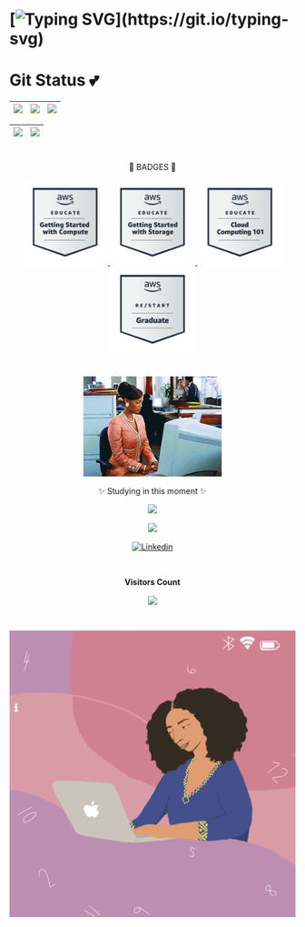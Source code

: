 


#  [![Typing SVG](https://readme-typing-svg.herokuapp.com/?color=FFFF33&size=35&center=true&vCenter=true&width=1000&lines=Hello!+My+name+is+Samira+Cavalcanti;I'm+from+Brazil+;Graduated+Systems+Analysis+and+Development+;Welcome!)](https://git.io/typing-svg)
#  

# Git Status 💕                                                                                                        
| ![](http://github-profile-summary-cards.vercel.app/api/cards/stats?username=samiracavalcanti&theme=radical)| ![](http://github-profile-summary-cards.vercel.app/api/cards/repos-per-language?username=SamiraCavalcanti&theme=radical) | ![](http://github-profile-summary-cards.vercel.app/api/cards/most-commit-language?username=samiracavalcanti&theme=aura) |
| :-: | :-: | :-: |

|![](http://github-profile-summary-cards.vercel.app/api/cards/productive-time?username=samiracavalcanti&theme=radical&utcOffset=-3) |![](http://github-profile-summary-cards.vercel.app/api/cards/profile-details?username=samiracavalcanti&theme=radical)| 
| :-: | :-: |

#  
<p align="center">
🎉 BADGES 🎉
 
<p align="center">
  <a href="https://www.credly.com/badges/b9b45b11-4bc5-48d3-b984-9ac044620c69/public_url">
    <img src="https://github.com/SamiraCavalcanti/SamiraCavalcanti/blob/main/image%20(1).png?raw=true" alt=" – Associate" width="150" height="150">
  </a>
  <a href="https://www.credly.com/badges/b9b45b11-4bc5-48d3-b984-9ac044620c69/public_url">
    <img src="https://github.com/SamiraCavalcanti/SamiraCavalcanti/blob/main/image%20(2).png?raw=true" alt="" width="150" height="150">
  </a>
   <a href="https://www.credly.com/badges/b524a9f4-fa6a-4244-bbfb-598b0ec04de9/public_url">
    <img src="https://github.com/SamiraCavalcanti/SamiraCavalcanti/blob/main/image%20(3).png?raw=true" alt="" width="150" height="150">
  </a>
 
  <a href="https://www.credly.com/badges/a3875ef2-d6dd-4476-8e19-b79e07a7c210/public_url">
    <img src="https://github.com/SamiraCavalcanti/SamiraCavalcanti/blob/main/image.png?raw=true" alt="" width="150" height="150">
  </a>
</p>

#
<p align="center">
<img src="https://github.com/SamiraCavalcanti/SamiraCavalcanti/blob/main/tenor.gif?raw=true" />





<p align="center">
 ✨ Studying in this moment ✨
<p align="center">
  <a href="https://skillicons.dev">
    <img src="https://skillicons.dev/icons?i=,git,mysql,postgres,aws,py,html,bash,php" />
 
<div align="center">
<a href = "mailto:cmp.1a.samicavalcanti@gmail.com"> <img src="https://img.shields.io/badge/-Gmail-%23333?style=for-the-badge&logo=gmail&logoColor=pink" target="_blank" aligin=center></a>
 
[![Linkedin](https://img.shields.io/badge/-LinkedIn-%230077B5?style=for-the-badge&logo=linkedin&logoColor=white" )](https://www.linkedin.com/in/samiracavalcanti)

<div align="center">
<br><p align="centre"><b>Visitors Count</b></p>  
<p align="center"><img color=#00FFFF"  align="center" src="https://profile-counter.glitch.me/{SamiraCavalcanti}/count.svg" /></p> 
<br>
</div>

![Imagem](https://github.com/SamiraCavalcanti/SamiraCavalcanti/blob/main/App-Developer.gif)


